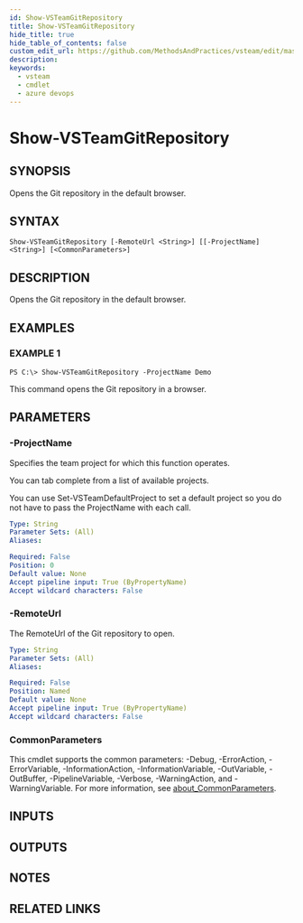```yaml
---
id: Show-VSTeamGitRepository
title: Show-VSTeamGitRepository
hide_title: true
hide_table_of_contents: false
custom_edit_url: https://github.com/MethodsAndPractices/vsteam/edit/master/.docs/Show-VSTeamGitRepository.md
description: 
keywords:
  - vsteam
  - cmdlet
  - azure devops
---
```


# Show-VSTeamGitRepository

## SYNOPSIS
Opens the Git repository in the default browser.

## SYNTAX

```
Show-VSTeamGitRepository [-RemoteUrl <String>] [[-ProjectName] <String>] [<CommonParameters>]
```

## DESCRIPTION
Opens the Git repository in the default browser.

## EXAMPLES

### EXAMPLE 1
```
PS C:\> Show-VSTeamGitRepository -ProjectName Demo
```

This command opens the Git repository in a browser.

## PARAMETERS

### -ProjectName
Specifies the team project for which this function operates.

You can tab complete from a list of available projects.

You can use Set-VSTeamDefaultProject to set a default project so you do not have to pass the ProjectName with each call.

```yaml
Type: String
Parameter Sets: (All)
Aliases:

Required: False
Position: 0
Default value: None
Accept pipeline input: True (ByPropertyName)
Accept wildcard characters: False
```

### -RemoteUrl
The RemoteUrl of the Git repository to open.

```yaml
Type: String
Parameter Sets: (All)
Aliases:

Required: False
Position: Named
Default value: None
Accept pipeline input: True (ByPropertyName)
Accept wildcard characters: False
```

### CommonParameters
This cmdlet supports the common parameters: -Debug, -ErrorAction, -ErrorVariable, -InformationAction, -InformationVariable, -OutVariable, -OutBuffer, -PipelineVariable, -Verbose, -WarningAction, and -WarningVariable. For more information, see [about_CommonParameters](http://go.microsoft.com/fwlink/?LinkID=113216).

## INPUTS

## OUTPUTS

## NOTES

## RELATED LINKS

